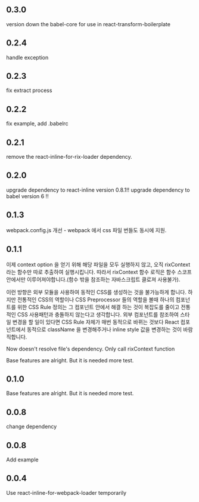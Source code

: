 ## 0.3.0
version down the babel-core for use in react-transform-boilerplate

## 0.2.4
handle exception

## 0.2.3
fix extract process

## 0.2.2
fix example, add .babelrc

## 0.2.1
remove the react-inline-for-rix-loader dependency.

## 0.2.0
upgrade dependency to react-inline version 0.8.1!!
upgrade dependency to babel version 6 !!


## 0.1.3
webpack.config.js 개선 - webpack 에서 css 파일 번들도 동시에 지원.


## 0.1.1
이제 context option 을 얻기 위해 해당 파일을 모두 실행하지 않고, 오직 rixContext 라는 함수만 따로 추출하여 실행시킵니다. 따라서 rixContext 함수 로직은 함수 스코프 안에서만 이루어져야합니다.(함수 밖을 참조하는 자바스크립트 클로져 사용불가).

이런 방향은 외부 모듈을 사용하여 동적인 CSS를 생성하는 것을 불가능하게 합니다. 하지만 전통적인 CSS의 역할이나 CSS Preprocessor 들의 역할을 볼때 하나의 컴포넌트를 위한 CSS Rule 정의는 그 컴포넌트 안에서 해결 하는 것이 복잡도를 줄이고 전통적인 CSS 사용패턴과 충돌하지 않는다고 생각합니다. 외부 컴포넌트를 참조하여 스타일 변경을 할 일이 있다면 CSS Rule 자체가 매번 동적으로 바뀌는 것보다 React 컴포넌트에서 동적으로 className 을 변경해주거나 inline style 값을 변경하는 것이 바람직합니다.

Now doesn't resolve file's dependency.
Only call rixContext function

Base features are alright. But it is needed more test.

## 0.1.0
Base features are alright. But it is needed more test.

## 0.0.8
change dependency

## 0.0.8
Add example

## 0.0.4
Use react-inline-for-webpack-loader temporarily
